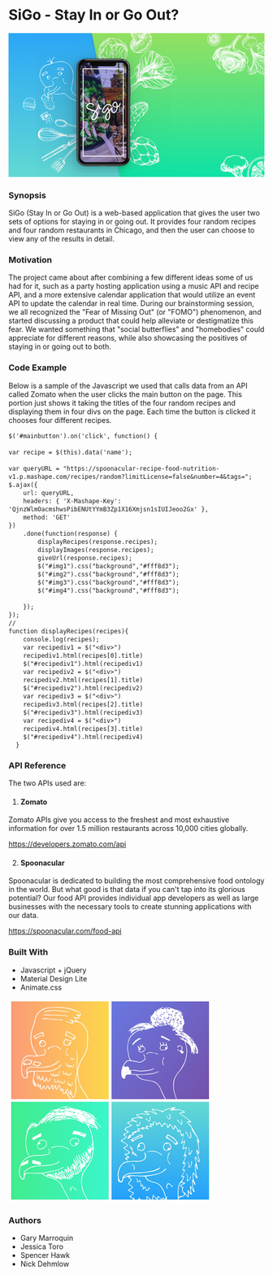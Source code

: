 # SiGo - Stay In or Go Out?

![Alt Text](assets/images/previewimage.png)


### Synopsis

SiGo (Stay In or Go Out) is a web-based application that gives the user two sets of options for staying in or going out.  It provides four random recipes and four random restaurants in Chicago, and then the user can choose to view any of the results in detail.  


### Motivation

The project came about after combining a few different ideas some of us had for it, such as a party hosting application using a music API and recipe API, and a more extensive calendar application that would utilize an event API to update the calendar in real time.   During our brainstorming session, we all recognized the "Fear of Missing Out" (or "FOMO") phenomenon, and started discussing a product that could help alleviate or destigmatize this fear.  We wanted something that "social butterflies" and "homebodies" could appreciate for different reasons, while also showcasing the positives of staying in or going out to both.        

### Code Example

Below is a sample of the Javascript we used that calls data from an API called Zomato when the user clicks the main button on the page.  This portion just shows it taking the titles of the four random recipes and displaying them in four divs on the page.  Each time the button is clicked it chooses four different recipes.

    $('#mainbutton').on('click', function() {

    var recipe = $(this).data('name');

    var queryURL = "https://spoonacular-recipe-food-nutrition-v1.p.mashape.com/recipes/random?limitLicense=false&number=4&tags=";
    $.ajax({
        url: queryURL,
        headers: { 'X-Mashape-Key': 'QjnzWlmOacmshwsPibENUtYYmB3Zp1X16Xmjsn1sIUIJeoo2Gx' },
        method: 'GET'
    })
        .done(function(response) {
            displayRecipes(response.recipes);
            displayImages(response.recipes);
            giveUrl(response.recipes);
            $("#img1").css("background","#fff8d3");
            $("#img2").css("background","#fff8d3");
            $("#img3").css("background","#fff8d3");
            $("#img4").css("background","#fff8d3");
            
        });
    });
    //
    function displayRecipes(recipes){
        console.log(recipes);
        var recipediv1 = $("<div>") 
        recipediv1.html(recipes[0].title)
        $("#recipediv1").html(recipediv1)
        var recipediv2 = $("<div>") 
        recipediv2.html(recipes[1].title)
        $("#recipediv2").html(recipediv2)
        var recipediv3 = $("<div>") 
        recipediv3.html(recipes[2].title)
        $("#recipediv3").html(recipediv3)
        var recipediv4 = $("<div>") 
        recipediv4.html(recipes[3].title)
        $("#recipediv4").html(recipediv4)
      }



### API Reference

The two APIs used are:

1. #### Zomato
Zomato APIs give you access to the freshest and most exhaustive information for over 1.5 million restaurants across 10,000 cities globally.

https://developers.zomato.com/api

2. #### Spoonacular
Spoonacular is dedicated to building the most comprehensive food ontology in the world. But what good is that data if you can't tap into its glorious potential? Our food API provides individual app developers as well as large businesses with the necessary tools to create stunning applications with our data.

https://spoonacular.com/food-api


### Built With

* Javascript + jQuery
* Material Design Lite
* Animate.css

![Alt Text](assets/images/mdimage.png)

### Authors

* Gary Marroquin
* Jessica Toro
* Spencer Hawk
* Nick Dehmlow 


